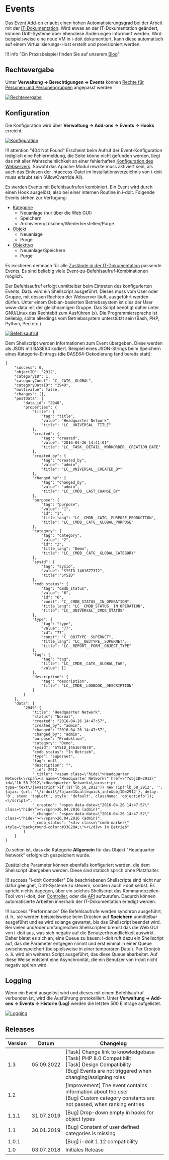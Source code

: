# Events

Das Event [Add-on](./index.md) erlaubt einen hohen Automatisierungsgrad bei der Arbeit mit der [IT-Dokumentation](../glossar.md). Wird etwas an der IT-Dokumentation geändert, können Dritt-Systeme über ebendiese Änderungen informiert werden. Wird beispielsweise eine neue VM in i-doit dokumentiert, kann diese automatisch auf einem Virtualisierungs-Host erstellt und provisioniert werden.

!!! info "Ein Praxisbeispiel finden Sie auf unserem [Blog](https://www.i-doit.com/blog/event-add-on/)"

## Rechtevergabe

Unter **Verwaltung → Berechtigungen → Events** können [Rechte für Personen und Personengruppen](../effizientes-dokumentieren/rechteverwaltung/index.md) angepasst werden.

[![Rechtevergabe](../assets/images/de/i-doit-pro-add-ons/events/1-eve.png)](../assets/images/de/i-doit-pro-add-ons/events/1-eve.png)

## Konfiguration

Die Konfiguration wird über **Verwaltung → Add-ons → Events → Hooks** erreicht.

[![Konfiguration](../assets/images/de/i-doit-pro-add-ons/events/2-eve.png)](../assets/images/de/i-doit-pro-add-ons/events/2-eve.png)

!!! attention "404 Not Found"
    Erscheint beim Aufruf der Event-Konfiguration lediglich eine Fehlermeldung, die Seite könne nicht gefunden werden, liegt das mit aller Wahrscheinlichkeit an einer fehlerhaften [Konfiguration des Webservers](../administration/systemeinstellungen/index.md). Sowohl das Apache-Modul rewrite muss aktiviert sein, als auch das Einlesen der .htaccess\-Datei im Installationsverzeichnis von i-doit muss erlaubt sein (AllowOverride All).

Es werden Events mit Befehlsaufrufen kombiniert. Ein Event wird durch einen Hook ausgelöst, also bei einer internen Routine in i-doit. Folgende Events stehen zur Verfügung:

-   [Kategorie](../glossar.md)
    -   Neuanlage (nur über die Web GUI)
    -   Speichern
    -   Archivieren/Löschen/Wiederherstellen/Purge
-   [Objekt](../glossar.md)
    -   Neuanlage
    -   Purge
-   [Objekttyp](../glossar.md)
    -   Neuanlage/Speichern
    -   Purge

Es existieren demnach für alle [Zustände in der IT-Dokumentation](../grundlagen/lebens-und-dokumentationszyklus.md) passende Events. Es sind beliebig viele Event-zu-Befehlsaufruf-Kombinationen möglich.

Der Befehlsaufruf erfolgt unmittelbar beim Eintreten des konfigurierten Events. Dazu wird ein Shellscript ausgeführt. Dieses muss vom User oder Gruppe, mit dessen Rechten der Webserver läuft, ausgeführt werden dürfen. Unter einem Debian-basierten Betriebssystem ist dies der User www-data mit der gleichnamigen Gruppe. Das Script benötigt daher unter GNU/Linux das Rechtebit zum Ausführen (x). Die Programmiersprache ist beliebig, sollte allerdings vom Betriebssystem unterstützt sein (Bash, PHP, Python, Perl etc.).

[![Befehlsaufruf](../assets/images/de/i-doit-pro-add-ons/events/3-eve.png)](../assets/images/de/i-doit-pro-add-ons/events/3-eve.png)

Dem Shellscript werden Informationen zum Event übergeben. Diese werden als JSON mit BASE64 kodiert. Beispiel eines JSON-Strings beim Speichern eines Kategorie-Eintrags (die BASE64-Dekodierung fand bereits statt):

```shell
{
    "success": 0,
    "objectID": "2912",
    "categoryID": 1,
    "categoryConst": "C__CATG__GLOBAL",
    "categoryDataID": "2949",
    "multivalue": false,
    "changes": [],
    "postData": {
        "data_id": "2948",
        "properties": {
            "title": {
                "tag": "title",
                "value": "Headquarter Network",
                "title": "LC__UNIVERSAL__TITLE"
            },
            "created": {
                "tag": "created",
                "value": "2016-04-26 14:41:01",
                "title": "LC__TASK__DETAIL__WORKORDER__CREATION_DATE"
            },
            "created_by": {
                "tag": "created_by",
                "value": "admin",
                "title": "LC__UNIVERSAL__CREATED_BY"
            },
            "changed_by": {
                "tag": "changed_by",
                "value": "admin",
                "title": "LC__CMDB__LAST_CHANGE_BY"
            },
            "purpose": {
                "tag": "purpose",
                "value": "1",
                "id": "1",
                "title_lang": "LC__CMDB__CATG__PURPOSE_PRODUCTION",
                "title": "LC__CMDB__CATG__GLOBAL_PURPOSE"
            },
            "category": {
                "tag": "category",
                "value": "2",
                "id": "2",
                "title_lang": "Demo",
                "title": "LC__CMDB__CATG__GLOBAL_CATEGORY"
            },
            "sysid": {
                "tag": "sysid",
                "value": "SYSID_1461677372",
                "title":"SYSID"
            },
            "cmdb_status": {
                "tag": "cmdb_status",
                "value": "6",
                "id": "6",
                "const": "C__CMDB_STATUS__IN_OPERATION",
                "title_lang": "LC__CMDB_STATUS__IN_OPERATION",
                "title": "LC__UNIVERSAL__CMDB_STATUS"
            },
            "type": {
                "tag": "type",
                "value": "77",
                "id": "77",
                "const": "C__OBJTYPE__SUPERNET",
                "title_lang": "LC__OBJTYPE__SUPERNET",
                "title": "LC__REPORT__FORM__OBJECT_TYPE"
            },
            "tag": {
                "tag": "tag",
                "title": "LC__CMDB__CATG__GLOBAL_TAG",
                "value": []
            },
            "description": {
                "tag": "description",
                "title": "LC__CMDB__LOGBOOK__DESCRIPTION"
            }
        }
    },
    "data": {
        "2949":{
            "title": "Headquarter Network",
            "status": "Normal",
            "created": "2016-04-26 14:47:57",
            "created_by": "admin",
            "changed": "2016-04-26 14:47:57",
            "changed_by": "admin",
            "purpose": "Produktion",
            "category": "Demo",
            "sysid": "SYSID_1461674878",
            "cmdb_status": "In Betrieb",
            "type": "Supernet",
            "tag": null,
            "description": "",
            "_id": 2912,
            "_title": "<span class=\"hide\">Headquarter Network<\/span><a name=\"Headquarter Network\" href=\"?objID=2912\" id=\"lb_58_2912\">Headquarter Network<\/a><script type='text\/javascript'>if ($('lb_58_2912')) new Tip('lb_58_2912', '', {ajax: {url: '\/i-doit\/?ajax=1&call=quick_info&objID=2912'}, delay: '0', stem: 'topLeft', style: 'default', className: 'objectinfo'});<\/script>",
            "_created": "<span data-date=\"2016-04-26 14:47:57\" class=\"hide\"><\/span>26.04.2016 (admin)",
            "_changed": "<span data-date=\"2016-04-26 14:47:57\" class=\"hide\"><\/span>26.04.2016 (admin)",
            "_cmdb_status": "<div class=\"cmdb-marker\" style=\"background-color:#33C20A;\"><\/div> In Betrieb"
        }
    }
}
```

Zu sehen ist, dass die Kategorie **Allgemein** für das Objekt "Headquarter Network" erfolgreich gespeichert wurde.

Zusätzliche Parameter können ebenfalls konfiguriert werden, die dem Shellscript übergeben werden. Diese sind statisch sprich ohne Platzhalter.

!!! success "i-doit Controller"
    Die beschriebenen Shellscripte sind nicht nur dafür geeignet, Dritt-Systeme zu steuern, sondern auch i-doit selbst. Es spricht nichts dagegen, über ein solches Shellscript das Kommandozeilen-Tool von i-doit, den [Controller](../automatisierung-und-integration/cli/index.md), oder die [API](./api/index.md) aufzurufen. Dadurch können automatisierte Arbeiten innerhalb der IT-Dokumentation erledigt werden.

!!! success "Performance"
    Die Befehlsaufrufe werden synchron ausgeführt, d. h., sie werden beispielsweise beim Drücken auf **Speichern** unmittelbar ausgeführt und es wird solange gewartet, bis das Shellscript beendet wird. Bei vielen und/oder umfangreichen Shellscripten bremst das die Web GUI von i-doit aus, was sich negativ auf die Benutzerfreundlichkeit auswirkt. Daher bietet es sich an, eine Queue zu bauen: i-doit ruft dazu ein Shellscript auf, das die Parameter entgegen nimmt und erst einmal in einer Queue zwischenspeichert (beispielsweise in einer temporären Datei). Per Cronjob o. ä. wird ein weiteres Script ausgeführt, das diese Queue abarbeitet. Auf diese Weise entsteht eine Asynchronität, die ein Benutzer von i-doit nicht negativ spüren wird.

## Logging

Wenn ein Event ausgelöst wird und dieses mit einem Befehlsaufruf verbunden ist, wird die Ausführung protokolliert. Unter **Verwaltung → Add-ons → Events → Historie (Log)** werden die letzten 500 Einträge aufgelistet.

[![Logging](../assets/images/de/i-doit-pro-add-ons/events/4-eve.png)](../assets/images/de/i-doit-pro-add-ons/events/4-eve.png)

## Releases

| Version | Datum | Changelog |
| --- | --- | --- |
| 1.3 | 05.09.2022 | [Task] Change link to knowledgebase<br>[Task] PHP 8.0 Compatibilit<br>[Task] Design Compatibility<br>[Bug] Events are not triggered when changing/assigning roles |
| 1.2 |     | [Improvement] The event contains information about the user<br>[Bug] Custom category constants are not passed, when ranking entries |
| 1.1.1 | 31.07.2019 | [Bug] Drop-down empty in hooks for object types<br> |
| 1.1 | 30.01.2019 | [Bug] Constant of user defined categories is missing<br> |
| 1.0.1 |     | [Bug] i-doit 1.12 compatibility<br> |
| 1.0 | 03.07.2018 | Initiales Release |
